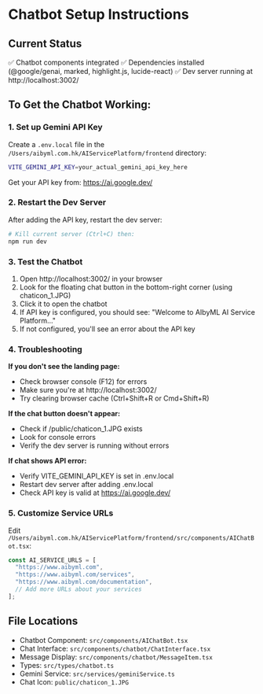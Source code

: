 # Chatbot Setup Instructions

## Current Status
✅ Chatbot components integrated
✅ Dependencies installed (@google/genai, marked, highlight.js, lucide-react)
✅ Dev server running at http://localhost:3002/

## To Get the Chatbot Working:

### 1. Set up Gemini API Key
Create a `.env.local` file in the `/Users/aibyml.com.hk/AIServicePlatform/frontend` directory:

```bash
VITE_GEMINI_API_KEY=your_actual_gemini_api_key_here
```

Get your API key from: https://ai.google.dev/

### 2. Restart the Dev Server
After adding the API key, restart the dev server:
```bash
# Kill current server (Ctrl+C) then:
npm run dev
```

### 3. Test the Chatbot
1. Open http://localhost:3002/ in your browser
2. Look for the floating chat button in the bottom-right corner (using chaticon_1.JPG)
3. Click it to open the chatbot
4. If API key is configured, you should see: "Welcome to AIbyML AI Service Platform..."
5. If not configured, you'll see an error about the API key

### 4. Troubleshooting

**If you don't see the landing page:**
- Check browser console (F12) for errors
- Make sure you're at http://localhost:3002/
- Try clearing browser cache (Ctrl+Shift+R or Cmd+Shift+R)

**If the chat button doesn't appear:**
- Check if /public/chaticon_1.JPG exists
- Look for console errors
- Verify the dev server is running without errors

**If chat shows API error:**
- Verify VITE_GEMINI_API_KEY is set in .env.local
- Restart dev server after adding .env.local
- Check API key is valid at https://ai.google.dev/

### 5. Customize Service URLs
Edit `/Users/aibyml.com.hk/AIServicePlatform/frontend/src/components/AIChatBot.tsx`:

```typescript
const AI_SERVICE_URLS = [
  "https://www.aibyml.com",
  "https://www.aibyml.com/services",
  "https://www.aibyml.com/documentation",
  // Add more URLs about your services
];
```

## File Locations
- Chatbot Component: `src/components/AIChatBot.tsx`
- Chat Interface: `src/components/chatbot/ChatInterface.tsx`
- Message Display: `src/components/chatbot/MessageItem.tsx`
- Types: `src/types/chatbot.ts`
- Gemini Service: `src/services/geminiService.ts`
- Chat Icon: `public/chaticon_1.JPG`
